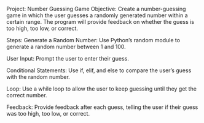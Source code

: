 Project: Number Guessing Game
Objective:
Create a number-guessing game in which the user guesses a randomly generated number within a certain range. The program will provide feedback on whether the guess is too high, too low, or correct.

Steps:
Generate a Random Number: Use Python’s random module to generate a random number between 1 and 100.

User Input: Prompt the user to enter their guess.

Conditional Statements: Use if, elif, and else to compare the user’s guess with the random number.

Loop: Use a while loop to allow the user to keep guessing until they get the correct number.

Feedback: Provide feedback after each guess, telling the user if their guess was too high, too low, or correct.

